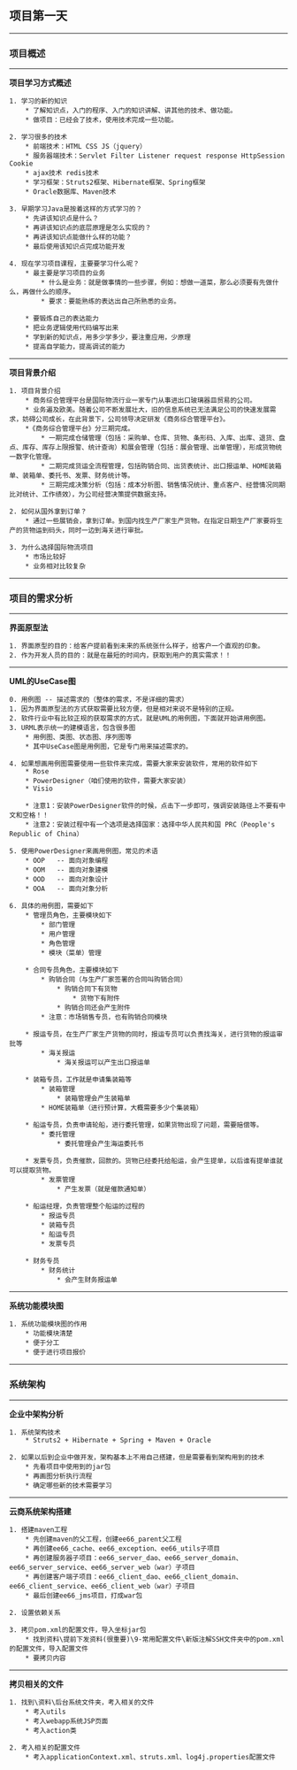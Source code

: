 ## 项目第一天 ##
	
----------
	
### 项目概述 ###
	
----------
	
**项目学习方式概述**
	
	1. 学习的新的知识
		* 了解知识点，入门的程序、入门的知识讲解、讲其他的技术、做功能。
		* 做项目：已经会了技术，使用技术完成一些功能。
	
	2. 学习很多的技术
		* 前端技术：HTML CSS JS（jquery） 
		* 服务器端技术：Servlet Filter Listener request response HttpSession Cookie
		* ajax技术 redis技术
		* 学习框架：Struts2框架、Hibernate框架、Spring框架
		* Oracle数据库、Maven技术
	
	3. 早期学习Java是按着这样的方式学习的？
		* 先讲该知识点是什么？
		* 再讲该知识点的底层原理是怎么实现的？
		* 再讲该知识点能做什么样的功能？
		* 最后使用该知识点完成功能开发
	
	4. 现在学习项目课程，主要要学习什么呢？
		* 最主要是学习项目的业务
			* 什么是业务：就是做事情的一些步骤，例如：想做一道菜，那么必须要有先做什么，再做什么的顺序。
			* 要求：要能熟练的表达出自己所熟悉的业务。
		
		* 要锻炼自己的表达能力
		* 把业务逻辑使用代码编写出来
		* 学到新的知识点，用多少学多少，要注重应用，少原理
		* 提高自学能力，提高调试的能力
	
----------
	
**项目背景介绍**
	
	1. 项目背景介绍
		* 商务综合管理平台是国际物流行业一家专门从事进出口玻璃器皿贸易的公司。
		* 业务遍及欧美。随着公司不断发展壮大，旧的信息系统已无法满足公司的快速发展需求，妨碍公司成长，在此背景下，公司领导决定研发《商务综合管理平台》。
		*《商务综合管理平台》分三期完成。
			* 一期完成仓储管理（包括：采购单、仓库、货物、条形码、入库、出库、退货、盘点、库存、库存上限报警、统计查询）和展会管理（包括：展会管理、出单管理），形成货物统一数字化管理。
			* 二期完成货运全流程管理，包括购销合同、出货表统计、出口报运单、HOME装箱单、装箱单、委托书、发票、财务统计等。
			* 三期完成决策分析（包括：成本分析图、销售情况统计、重点客户、经营情况同期比对统计、工作绩效），为公司经营决策提供数据支持。
	
	2. 如何从国外拿到订单？
		* 通过一些展销会，拿到订单。到国内找生产厂家生产货物。在指定日期生产厂家要将生产的货物运到码头，同时一边到海关进行审批。
	
	3. 为什么选择国际物流项目
		* 市场比较好
		* 业务相对比较复杂
	
----------
	
### 项目的需求分析 ###
	
----------
	
**界面原型法**
	
	1. 界面原型的目的：给客户提前看到未来的系统张什么样子，给客户一个直观的印象。
	2. 作为开发人员的目的：就是在最短的时间内，获取到用户的真实需求！！
	
----------
	
**UML的UseCase图**
	
	0. 用例图 -- 描述需求的（整体的需求，不是详细的需求）
	1. 因为界面原型法的方式获取需要比较方便，但是相对来说不是特别的正规。
	2. 软件行业中有比较正规的获取需求的方式，就是UML的用例图，下面就开始讲用例图。
	3. URML表示统一的建模语言，包含很多图
		* 用例图、类图、状态图、序列图等
		* 其中UseCase图是用例图，它是专门用来描述需求的。
	
	4. 如果想画用例图需要使用一些软件来完成，需要大家来安装软件，常用的软件如下
		* Rose
		* PowerDesigner（咱们使用的软件，需要大家安装）
		* Visio
		
		* 注意1：安装PowerDesigner软件的时候，点击下一步即可，强调安装路径上不要有中文和空格！！
		* 注意2：安装过程中有一个选项是选择国家：选择中华人民共和国 PRC（People's Republic of China）
	
	5. 使用PowerDesigner来画用例图，常见的术语
		* OOP	-- 面向对象编程
		* OOM	-- 面向对象建模
		* OOD	-- 面向对象设计
		* OOA	-- 面向对象分析
	
	6. 具体的用例图，需要如下
		* 管理员角色，主要模块如下
			* 部门管理
			* 用户管理
			* 角色管理
			* 模块（菜单）管理
		
		* 合同专员角色，主要模块如下
			* 购销合同（与生产厂家签署的合同叫购销合同）
				* 购销合同下有货物
					* 货物下有附件
				* 购销合同还会产生附件
			* 注意：市场销售专员，也有购销合同模块
		
		* 报运专员，在生产厂家生产货物的同时，报运专员可以负责找海关，进行货物的报运审批等
			* 海关报运
				* 海关报运可以产生出口报运单
		
		* 装箱专员，工作就是申请集装箱等
			* 装箱管理
				* 装箱管理会产生装箱单
			* HOME装箱单（进行预计算，大概需要多少个集装箱）
		
		* 船运专员，负责申请轮船，进行委托管理，如果货物出现了问题，需要赔偿等。
			* 委托管理
				* 委托管理会产生海运委托书
		
		* 发票专员，负责催款，回款的。货物已经委托给船运，会产生提单，以后谁有提单谁就可以提取货物。
			* 发票管理
				* 产生发票（就是催款通知单）
		
		* 船运经理，负责管理整个船运的过程的
			* 报运专员
			* 装箱专员
			* 船运专员
			* 发票专员
		
		* 财务专员
			* 财务统计
				* 会产生财务报运单
	
----------
	
**系统功能模块图**
	
	1. 系统功能模块图的作用
		* 功能模块清楚
		* 便于分工
		* 便于进行项目报价
	
----------
	
### 系统架构 ###
	
----------
	
**企业中架构分析**
	
	1. 系统架构技术
		* Struts2 + Hibernate + Spring + Maven + Oracle
	
	2. 如果以后到企业中做开发，架构基本上不用自己搭建，但是需要看到架构用到的技术
		* 先看项目中使用到的jar包
		* 再画图分析执行流程
		* 确定哪些新的技术需要学习
	
----------
	
**云商系统架构搭建**
	
	1. 搭建maven工程
		* 先创建maven的父工程，创建ee66_parent父工程
		* 再创建ee66_cache、ee66_exception、ee66_utils子项目
		* 再创建服务器子项目：ee66_server_dao、ee66_server_domain、ee66_server_service、ee66_server_web（war）子项目
		* 再创建客户端子项目：ee66_client_dao、ee66_client_domain、ee66_client_service、ee66_client_web（war）子项目
		* 最后创建ee66_jms项目，打成war包
	
	2. 设置依赖关系
	
	3. 拷贝pom.xml的配置文件，导入坐标jar包
		* 找到资料\提前下发资料(很重要)\9-常用配置文件\新版注解SSH文件夹中的pom.xml的配置文件，导入配置文件
		* 要拷贝内容
	
----------
	
**拷贝相关的文件**
	
	1. 找到\资料\后台系统文件夹，考入相关的文件
		* 考入utils
		* 考入webapp系统JSP页面
		* 考入action类

	2. 考入相关的配置文件
		* 考入applicationContext.xml、struts.xml、log4j.properties配置文件